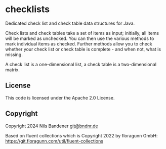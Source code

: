 # checklists
Dedicated check list and check table data structures for Java.

Check lists and check tables take a set of items as input; initially, all items will be marked as unchecked.
You can then use the various methods to mark individual items as checked. Further methods allow you to check
whether your check list or check table is complete - and when not, what is missing.

A check list is a one-dimensional list, a check table is a two-dimensional matrix.

## License

This code is licensed under the Apache 2.0 License.

## Copyright

Copyright 2024 Nils Bandener <git@bndnr.de>

Based on fluent collections which is Copyright 2022 by floragunn GmbH: https://git.floragunn.com/util/fluent-collections
